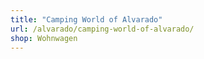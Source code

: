 ```yaml
---
title: "Camping World of Alvarado"
url: /alvarado/camping-world-of-alvarado/
shop: Wohnwagen
---
```

